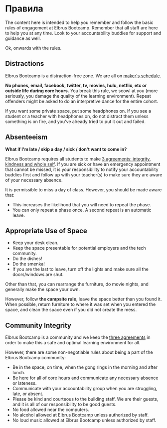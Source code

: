 # Правила

The content here is intended to help you remember and follow the basic rules of engagement at Elbrus Bootcamp. Remember that all staff are here to help you at any time. Look to your accountability buddies for support and guidance as well.


Ok, onwards with the rules.

## Distractions

Elbrus Bootcamp is a distraction-free zone. We are all on [maker's schedule](http://www.paulgraham.com/makersschedule.html).

**No phones, email, facebook, twitter, tv, movies, hulu, netflix, etc or outside life during core hours.** You break this rule, we scowl at you (more seriously, you damage the quality of the learning environment). Repeat offenders might be asked to do an interpretive dance for the entire cohort.

If you want some private space, put some headphones on. If you see a student or a teacher with headphones on, do not distract them unless something is on fire, and you've already tried to put it out and failed.

## Absenteeism

**What if I'm late / skip a day / sick / don't want to come in?**

Elbrus Bootcamp requires all students to make [3 agreements: integrity, kindness and whole self](./three-agreements.md). If you are sick or have an emergency appointment that cannot be missed, it is your responsibility to notify your accountability buddies first and follow up with your teacher(s) to make sure they are aware of your necessary absence.

It is permissible to miss a day of class. However, you should be made aware that:

- This increases the likelihood that you will need to repeat the phase.
- You can only repeat a phase once. A second repeat is an automatic leave.

## Appropriate Use of Space

- Keep your desk clean.
- Keep the space presentable for potential employers and the tech community.
- Do the dishes!
- Do the smenka!
- If you are the last to leave, turn off the lights and make sure all the doors/windows are shut.

Other than that, you can rearrange the furniture, do movie nights, and generally make the space your own.

However, follow **the campsite rule**, leave the space better than you found it. When possible, return furniture to where it was set when you entered the space, and clean the space even if you did not create the mess.

## Community Integrity

Elbrus Bootcamp is a community and we keep the [three agreements](./three-agreements.md) in order to make this a safe and optimal learning environment for all.

However, there are some non-negotiable rules about being a part of the Elbrus Bootcamp community:

- Be in the space, on time, when the gong rings in the morning and after lunch.
- Be here for all of core hours and communicate any necessary absence or lateness.
- Communicate with your accountability group when you are struggling, late, or absent.
- Please be kind and courteous to the building staff. We are their guests, and it is all of our responsibility to be good guests.
- No food allowed near the computers.
- No alcohol allowed at Elbrus Bootcamp unless authorized by staff.
- No loud music allowed at Elbrus Bootcamp unless authorized by staff.
